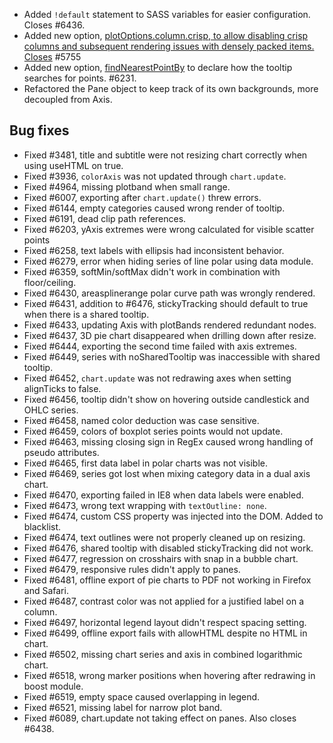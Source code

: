 - Added ``!default`` statement to SASS variables for easier configuration. Closes #6436.
- Added new option, [plotOptions.column.crisp, to allow disabling crisp columns and subsequent rendering issues with densely packed items. Closes](https://api.highcharts.com/highcharts/plotOptions.column.crisp) #5755
- Added new option, [findNearestPointBy](http://api.highcharts.com/highcharts/plotOptions.series.findNearestPointBy) to declare how the tooltip searches for points. #6231.
- Refactored the Pane object to keep track of its own backgrounds, more decoupled from Axis.
## Bug fixes
- Fixed #3481, title and subtitle were not resizing chart correctly when using useHTML on true.
- Fixed #3936, ``colorAxis`` was not updated through ``chart.update``.
- Fixed #4964, missing plotband when small range.
- Fixed #6007, exporting after ``chart.update()`` threw errors.
- Fixed #6144, empty categories caused wrong render of tooltip.
- Fixed #6191, dead clip path references.
- Fixed #6203, yAxis extremes were wrong calculated for visible scatter points
- Fixed #6258, text labels with ellipsis had inconsistent behavior.
- Fixed #6279, error when hiding series of line polar using data module.
- Fixed #6359, softMin/softMax didn't work in combination with floor/ceiling.
- Fixed #6430, areasplinerange polar curve path was wrongly rendered.
- Fixed #6431, addition to #6476, stickyTracking should default to true when there is a shared tooltip.
- Fixed #6433, updating Axis with plotBands rendered redundant nodes.
- Fixed #6437, 3D pie chart disappeared when drilling down after resize.
- Fixed #6444, exporting the second time failed with axis extremes.
- Fixed #6449, series with noSharedTooltip was inaccessible with shared tooltip.
- Fixed #6452, ``chart.update`` was not redrawing axes when setting alignTicks to false.
- Fixed #6456, tooltip didn't show on hovering outside candlestick and OHLC series.
- Fixed #6458, named color deduction was case sensitive.
- Fixed #6459, colors of boxplot series points would not update.
- Fixed #6463, missing closing sign in RegEx caused wrong handling of pseudo attributes.
- Fixed #6465, first data label in polar charts was not visible.
- Fixed #6469, series got lost when mixing category data in a dual axis chart.
- Fixed #6470, exporting failed in IE8 when data labels were enabled.
- Fixed #6473, wrong text wrapping with ``textOutline: none``.
- Fixed #6474, custom CSS property was injected into the DOM. Added to blacklist.
- Fixed #6474, text outlines were not properly cleaned up on resizing.
- Fixed #6476, shared tooltip with disabled stickyTracking did not work.
- Fixed #6477, regression on crosshairs with snap in a bubble chart.
- Fixed #6479, responsive rules didn't apply to panes.
- Fixed #6481, offline export of pie charts to PDF not working in Firefox and Safari.
- Fixed #6487, contrast color was not applied for a justified label on a column.
- Fixed #6497, horizontal legend layout didn't respect spacing setting.
- Fixed #6499, offline export fails with allowHTML despite no HTML in chart.
- Fixed #6502, missing chart series and axis in combined logarithmic chart.
- Fixed #6518, wrong marker positions when hovering after redrawing in boost module.
- Fixed #6519, empty space caused overlapping in legend.
- Fixed #6521, missing label for narrow plot band.
- Fixed #6089, chart.update not taking effect on panes. Also closes #6438.